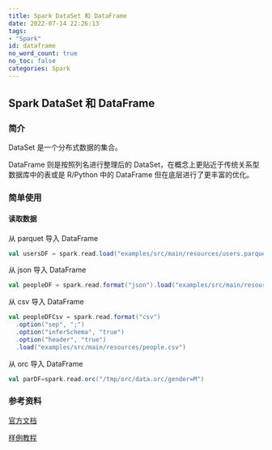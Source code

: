 ```yaml
---
title: Spark DataSet 和 DataFrame
date: 2022-07-14 22:26:13
tags:
- "Spark"
id: dataframe
no_word_count: true
no_toc: false
categories: Spark
---
```


## Spark DataSet 和 DataFrame

### 简介

DataSet 是一个分布式数据的集合。

DataFrame 则是按照列名进行整理后的 DataSet，在概念上更贴近于传统关系型数据库中的表或是 R/Python 中的 DataFrame 但在底层进行了更丰富的优化。

### 简单使用

#### 读取数据

从 parquet 导入 DataFrame

```scala
val usersDF = spark.read.load("examples/src/main/resources/users.parquet")
```

从 json 导入 DataFrame

```scala
val peopleDF = spark.read.format("json").load("examples/src/main/resources/people.json")
```

从 csv 导入 DataFrame

```scala
val peopleDFCsv = spark.read.format("csv")
  .option("sep", ";")
  .option("inferSchema", "true")
  .option("header", "true")
  .load("examples/src/main/resources/people.csv")
```

从 orc 导入 DataFrame

```scala
val parDF=spark.read.orc("/tmp/orc/data.orc/gender=M")
```

### 参考资料

[官方文档](https://spark.apache.org/docs/latest/sql-programming-guide.html)

[样例教程](https://sparkbyexamples.com/)
